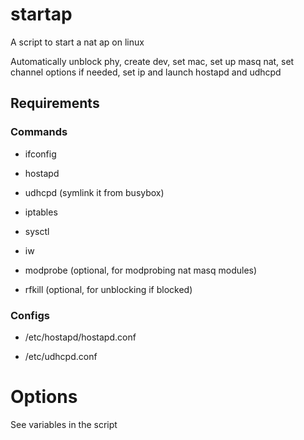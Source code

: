 # startap

A script to start a nat ap on linux

Automatically unblock phy, create dev, set mac, set up masq nat, set channel options if needed, set ip and launch hostapd and udhcpd

## Requirements

### Commands

* ifconfig

* hostapd

* udhcpd (symlink it from busybox)

* iptables

* sysctl

* iw

* modprobe (optional, for modprobing nat masq modules)

* rfkill (optional, for unblocking if blocked)

### Configs

* /etc/hostapd/hostapd.conf

* /etc/udhcpd.conf

# Options

See variables in the script
